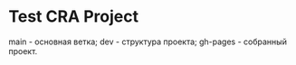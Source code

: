 # Test CRA Project 

main -  основная ветка; 
dev - структура проекта; 
gh-pages - собранный проект.

